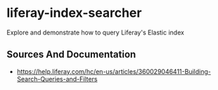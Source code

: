# liferay-index-searcher
Explore and demonstrate how to query Liferay's Elastic index

## Sources And Documentation

* https://help.liferay.com/hc/en-us/articles/360029046411-Building-Search-Queries-and-Filters
